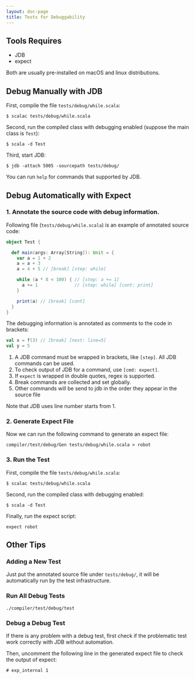 ```yaml
---
layout: doc-page
title: Tests for Debuggability
---
```


## Tools Requires

- JDB
- expect

Both are usually pre-installed on macOS and linux distributions.

## Debug Manually with JDB

First, compile the file `tests/debug/while.scala`:

```shell
$ scalac tests/debug/while.scala
```

Second, run the compiled class with debugging enabled (suppose the main class is `Test`):

```shell
$ scala -d Test
```

Third, start JDB:

```shell
$ jdb -attach 5005 -sourcepath tests/debug/
```

You can run `help` for commands that supported by JDB.

## Debug Automatically with Expect

### 1. Annotate the source code with debug information.

Following file (`tests/debug/while.scala`) is an example of annotated source code:

```scala
object Test {

  def main(args: Array[String]): Unit = {
    var a = 1 + 2
    a = a + 3
    a = 4 + 5 // [break] [step: while]

    while (a * 8 < 100) { // [step: a += 1]
      a += 1              // [step: while] [cont: print]
    }

    print(a) // [break] [cont]
  }
}
```

The debugging information is annotated as comments to the code in brackets:

```scala
val x = f(3) // [break] [next: line=5]
val y = 5
```

1. A JDB command must be wrapped in brackets, like `[step]`. All JDB commands can be used.
2. To check output of JDB for a command, use `[cmd: expect]`.
3. If `expect` is wrapped in double quotes, regex is supported.
4. Break commands are collected and set globally.
5. Other commands will be send to jdb in the order they appear in the source file

Note that JDB uses line number starts from 1.

### 2. Generate Expect File

Now we can run the following command to generate an expect file:

```shell
compiler/test/debug/Gen tests/debug/while.scala > robot
```

### 3. Run the Test

First, compile the file `tests/debug/while.scala`:

```shell
$ scalac tests/debug/while.scala
```

Second, run the compiled class with debugging enabled:

```shell
$ scala -d Test
```

Finally, run the expect script:

```shell
expect robot
```

## Other Tips

### Adding a New Test

Just put the annotated source file under `tests/debug/`, it will be automatically
run by the test infrastructure.

### Run All Debug Tests

```shell
./compiler/test/debug/test
```

### Debug a Debug Test

If there is any problem with a debug test, first check if the problematic
test work correctly with JDB without automation.

Then, uncomment the following line in the generated expect file to check the
output of expect:

```
# exp_internal 1
```
